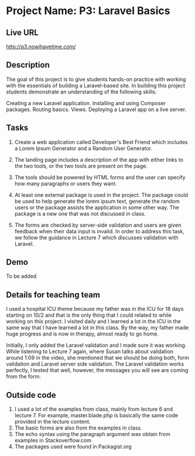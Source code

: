 # Project Name: P3: Laravel Basics

## Live URL
http://p3.nowihavetime.com/

## Description
The goal of this project is to give students hands-on practice with working with the essentials of building a Laravel-based site. In building this project students demonstrate an understanding of the following skills:

Creating a new Laravel application.
Installing and using Composer packages.
Routing basics.
Views.
Deploying a Laravel app on a live server.

## Tasks
1) Create a web application called Developer's Best Friend which includes a Lorem Ipsum Generator and a Random User Generator.

2) The landing page includes a description of the app with either links to the two tools, or the two tools are present on the page.

3) The tools should be powered by HTML forms and the user can specify how many paragraphs or users they want.

4) At least one external package is used in the project.  The package could be used to help generate the lorem ipsum text, generate the random users or the package assists the application in some other way.  The package is a new one that was not discussed in class.

5) The forms are checked by server-side validation and users are given feedback when their data input is invalid. In order to address this task, we follow the guidance in Lecture 7 which discusses validation with Laravel.

## Demo
To be added

## Details for teaching team
I used a hospital ICU theme because my father was in the ICU for 18 days starting on 10/2 and that is the only thing that I could related to while working on this project. I visited daily and I learned a lot in the ICU in the same way that I have learned a lot in this class.  By the way, my father made huge progress and is now in therapy, almost ready to go home. 

Initially, I only added the Laravel validation and I made sure it was working. While listening to Lecture 7 again, where Susan talks about validation around 1:09 in the video, she mentioned that we should be doing both, form validation and Laravel server side validation. The Laravel validation works perfectly, I tested that well, however, the messages you will see are coming from the form. 

## Outside code

1) I used a lot of the examples from class, mainly from lecture 6 and lecture 7. For example, master.blade.php is basically the same code provided in the lecture content.
2) The basic forms are also from the examples in class. 
3) The echo syntax using the paragraph argument was obtain from examples in Stackoverflow.com
4) The packages used  were found in Packagist.org
